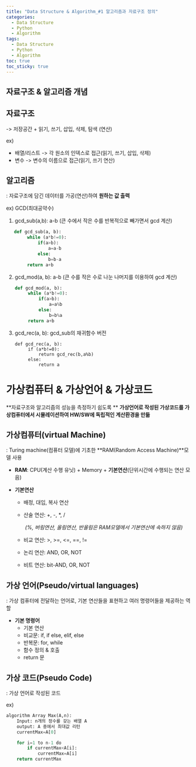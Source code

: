 ```yaml
---
title: "Data Structure & Algorithm_#1 알고리즘과 자료구조 정의"
categories: 
  - Data Structure
  - Python
  - Algorithm
tags:
  - Data Structure
  - Python
  - Algorithm
toc: true  
toc_sticky: true 
---
```


## 자료구조 & 알고리즘 개념

## 자료구조

-> 저장공간 + 읽기, 쓰기, 삽입, 삭제, 탐색 (연산)

ex) 

 * 배열/리스트 -> 각 원소의 인덱스로 접근(읽기, 쓰기, 삽입, 삭제)
 * 변수 -> 변수의 이름으로 접근(읽기, 쓰기 연산)

## 알고리즘

: 자료구조에 담긴 데이터를 가공(연산)하여 **원하는 값 출력**

ex) GCD(최대공약수)

1. gcd_sub(a,b): a-b (큰 수에서 작은 수를 반복적으로 빼가면서 gcd 계산)

```python
   def gcd_sub(a, b):
   		while (a*b!=0):
   			if(a>b):
   				a=a-b
   			else:
   				b=b-a
   		return a+b 
```

2. gcd_mod(a, b): a-b (큰 수를 작은 수로 나눈 나머지를 이용하여 gcd 계산)

   ```python
   def gcd_mod(a, b):
   		while (a*b!=0):
   			if(a>b):
   				a=a%b
   			else:
   				b=b%a
   		return a+b
   ```

   

3. gcd_rec(a, b): gcd_sub의 재귀함수 버전

   ```
   def gcd_rec(a, b):
   		if (a*b!=0):
   			return gcd_rec(b,a%b)
   		else:
   			return a
   ```

   

# 가상컴퓨터 & 가상언어 & 가상코드

**자료구조와 알고리즘의 성능을 측정하기 쉽도록 ** **가상언어로 작성된 가상코드를 가상컴퓨터에서 시뮬레이션하여 HW/SW에 독립적인 계산환경을 만듦**

## 가상컴퓨터(virtual Machine)

: Turing machine(컴퓨터 모델)에 기초한 **RAM(Random Access Machine)**모델 사용

 * **RAM**: CPU(계산 수행 유닛) + Memory + **기본연산**(단위시간에 수행되는 연산 모음)

 * **기본연산**

   - 배정, 대입, 복사 연산

   - 산술 연산: +, -, *, /  

     ​		*(%, 버림연산, 올림연산, 반올림은  RAM모델에서 기본연산에 속하지 않음)*

   - 비교 연산: >, >=, <=, ==, !=

   - 논리 연산: AND, OR, NOT

   - 비트 연산: bit-AND, OR, NOT

## 가상 언어(Pseudo/virtual languages)

: 가상 컴퓨터에 전달하는 언어로, 기본 연산들을 표현하고 여러 명령어들을 제공하는 역할

* **기본 명령어**
  * 기본 연산
  * 비교문: if, if else, elif, else
  * 반복문: for, while
  * 함수 정의 & 호출
  * return 문

## 가상 코드(Pseudo Code)

: 가상 언어로 작성된 코드

ex)

```python
algorithm Array Max(A,n):
	Input: n개의 정수를 갖는 배열 A   
    output: A 중에서 최대값 리턴
    currentMax=A[0]           

    for i=1 to n-1 do
		if currentMax<A[i]:
			currentMax=A[i]
	return currentMax
```



### 

